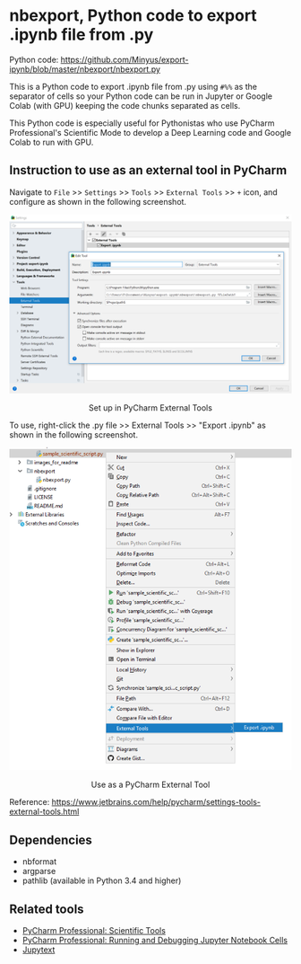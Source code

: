 # nbexport, Python code to export .ipynb file from .py

Python code: https://github.com/Minyus/export-ipynb/blob/master/nbexport/nbexport.py

This is a Python code to export .ipynb file from .py using `#%%` as the separator of cells so your Python code can be run in Jupyter or Google Colab (with GPU) keeping the code chunks separated as cells.

This Python code is especially useful for Pythonistas who use PyCharm Professional's Scientific Mode to develop a Deep Learning code and Google Colab to run with GPU.

## Instruction to use as an external tool in PyCharm

Navigate to `File` >> `Settings` >> `Tools` >> `External Tools` >> `+` icon, and configure as shown in the following screenshot.

<img src="images_for_readme/PyCharm_External_Tools.PNG">
<p align="center">
	Set up in PyCharm External Tools
</p>

To use, right-click the .py file >> External Tools >> "Export .ipynb" as shown in the following screenshot.

<img src="images_for_readme/Use _PyCharm_External_Tool.png"> 
<p align="center">
	Use as a PyCharm External Tool
</p>

Reference: https://www.jetbrains.com/help/pycharm/settings-tools-external-tools.html

## Dependencies
- nbformat
- argparse
- pathlib (available in Python 3.4 and higher)

## Related tools

- [PyCharm Professional: Scientific Tools](https://www.jetbrains.com/pycharm/features/scientific_tools.html)
- [PyCharm Professional: Running and Debugging Jupyter Notebook Cells](https://www.jetbrains.com/help/pycharm/running-jupyter-notebook-cells.html)
- [Jupytext](https://github.com/mwouts/jupytext)
